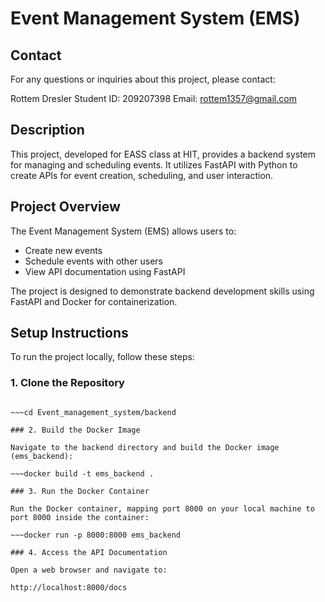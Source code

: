 # Event Management System (EMS)

## Contact
For any questions or inquiries about this project, please contact:

  Rottem Dresler
  Student ID: 209207398
  Email: rottem1357@gmail.com

## Description

This project, developed for EASS class at HIT,
provides a backend system for managing and scheduling events. It utilizes FastAPI with Python to create APIs for event creation, scheduling, and user interaction.

## Project Overview

The Event Management System (EMS) allows users to:
- Create new events
- Schedule events with other users
- View API documentation using FastAPI

The project is designed to demonstrate backend development skills using FastAPI and Docker for containerization.

## Setup Instructions

To run the project locally, follow these steps:

### 1. Clone the Repository

~~~git clone https://github.com/EASS-HIT-PART-A-2024-CLASS-V/Event_management_system.git

~~~cd Event_management_system/backend

### 2. Build the Docker Image

Navigate to the backend directory and build the Docker image (ems_backend):

~~~docker build -t ems_backend .

### 3. Run the Docker Container

Run the Docker container, mapping port 8000 on your local machine to port 8000 inside the container:

~~~docker run -p 8000:8000 ems_backend

### 4. Access the API Documentation

Open a web browser and navigate to:

http://localhost:8000/docs


